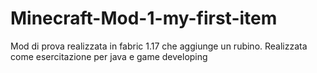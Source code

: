 # Minecraft-Mod-1-my-first-item
Mod di prova realizzata in fabric 1.17 che aggiunge un rubino. Realizzata come esercitazione per java e game developing
